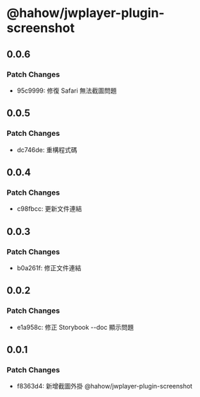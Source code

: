 # @hahow/jwplayer-plugin-screenshot

## 0.0.6

### Patch Changes

- 95c9999: 修復 Safari 無法截圖問題

## 0.0.5

### Patch Changes

- dc746de: 重構程式碼

## 0.0.4

### Patch Changes

- c98fbcc: 更新文件連結

## 0.0.3

### Patch Changes

- b0a261f: 修正文件連結

## 0.0.2

### Patch Changes

- e1a958c: 修正 Storybook --doc 顯示問題

## 0.0.1

### Patch Changes

- f8363d4: 新增截圖外掛 @hahow/jwplayer-plugin-screenshot
